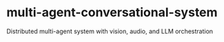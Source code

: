# multi-agent-conversational-system
Distributed multi-agent system with vision, audio, and LLM orchestration
